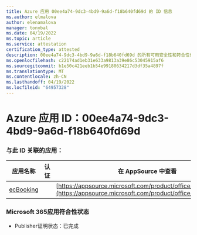 ```yaml
---
title: Azure 应用 00ee4a74-9dc3-4bd9-9a6d-f18b640fd69d 的 ID 信息
ms.author: elmalova
author: elenamalova
manager: tonybal
ms.date: 04/19/2022
ms.topic: article
ms.service: attestation
certification_type: attested
description: 00ee4a74-9dc3-4bd9-9a6d-f18b640fd69d 的所有可用安全性和符合性信息。
ms.openlocfilehash: c22174ad1eb31e633a9813a39e86c53045915af6
ms.sourcegitcommit: b1e50c421eeb1b54e99180634217d3df35a4897f
ms.translationtype: MT
ms.contentlocale: zh-CN
ms.lasthandoff: 04/19/2022
ms.locfileid: "64957328"
---
```

# <a name="azure-app-id-00ee4a74-9dc3-4bd9-9a6d-f18b640fd69d"></a>Azure 应用 ID：00ee4a74-9dc3-4bd9-9a6d-f18b640fd69d


### <a name="apps-associated-with-this-id"></a>与此 ID 关联的应用：
| **应用名称** | **认证** | **在 AppSource 中查看** |
|--------------|---------------|-----------------------|
| [ecBooking](../forward/WA200002096.md) |  | [https://appsource.microsoft.com/product/office/WA200002096](https://appsource.microsoft.com/product/office/WA200002096) |

### <a name="microsoft-365-app-compliance-status"></a>Microsoft 365应用符合性状态
- Publisher证明状态：已完成
